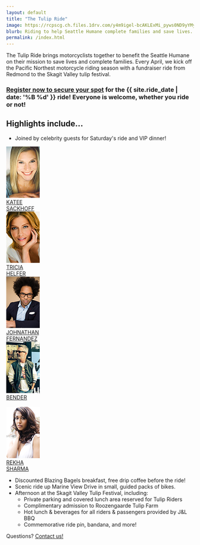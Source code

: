 ```yaml
---
layout: default
title: "The Tulip Ride"
image: https://rcpscg.ch.files.1drv.com/y4m9igel-bcAKLExMi_pyws0ND9yYMyOyC4AHzZCNkgz99ozgyP7682H0RVB_VFLTh0lloDIW0Ym2yiGy4GggwewkyVjzzWMwPQS2vvt4FpCUwYFvGS1J8N5u5vkhpXE8Bad8FUyIQzAmS-Th07vlba1vG17ZHHyKnHkZGL6BweDy0c5RmiNQbps4Y2BNXVRG8yUqx9cneah0ucn76EqLfJjw?width=850&height=425&cropmode=none
blurb: Riding to help Seattle Humane complete families and save lives.
permalink: /index.html
---
```


The Tulip Ride brings motorcyclists together to benefit the Seattle Humane on their mission to save lives and complete families. Every April, we kick off the Pacific Northest motorcycle riding season with a fundraiser ride from Redmond to the Skagit Valley tulip festival. 

### [Register now to secure your spot](./register.html) for the {{ site.ride_date | date: '%B %d' }} ride! Everyone is welcome, whether you ride or not!

## Highlights include...

* Joined by celebrity guests for Saturday's ride and VIP dinner!

<div class="celeb">
	<img src="/assets/images/celebs/ks.jpg"><br>
	<span class="profilepiccaption"><a href="http://kateesackhoff.com" target="_blank">KATEE<br>SACKHOFF</a></span>
</div>

<div class="celeb">
	<img src="/assets/images/celebs/th.jpg"><br>
	<span class="profilepiccaption"><a href="https://www.triciahelfer.com" target="_blank">TRICIA<br>HELFER</a></span>
</div>

<div class="celeb">
	<img src="/assets/images/celebs/jf.jpg"><br>
	<span class="profilepiccaption"><a href="http://www.jthanfernandez.com" target="_blank">JOHNATHAN<br>FERNANDEZ</a></span>
</div>

<div class="celeb">
	<img src="/assets/images/celebs/b.jpg"><br>
	<span class="profilepiccaption"><a href="https://957thejet.iheart.com/featured/jodi-bender-mornings/" target="_blank">BENDER<br></a>&nbsp;</span>
</div>

<div class="celeb">
	<img src="/assets/images/celebs/rs.jpg"><br>
	<span class="profilepiccaption"><a href="https://linktr.ee/therekhasharma" target="_blank">REKHA<br>SHARMA</a></span>
</div>

* Discounted Blazing Bagels breakfast, free drip coffee before the ride!
* Scenic ride up Marine View Drive in small, guided packs of bikes.
* Afternoon at the Skagit Valley Tulip Festival, including:	
	* Private parking and covered lunch area reserved for Tulip Riders
	* Complimentary admission to Roozengaarde Tulip Farm
	* Hot lunch &amp; beverages for all riders &amp; passengers provided by J&amp;L BBQ
	* Commemorative ride pin, bandana, and more!
		    
Questions? <a href="mailto:info@tulipride.org">Contact us!</a>

		
	